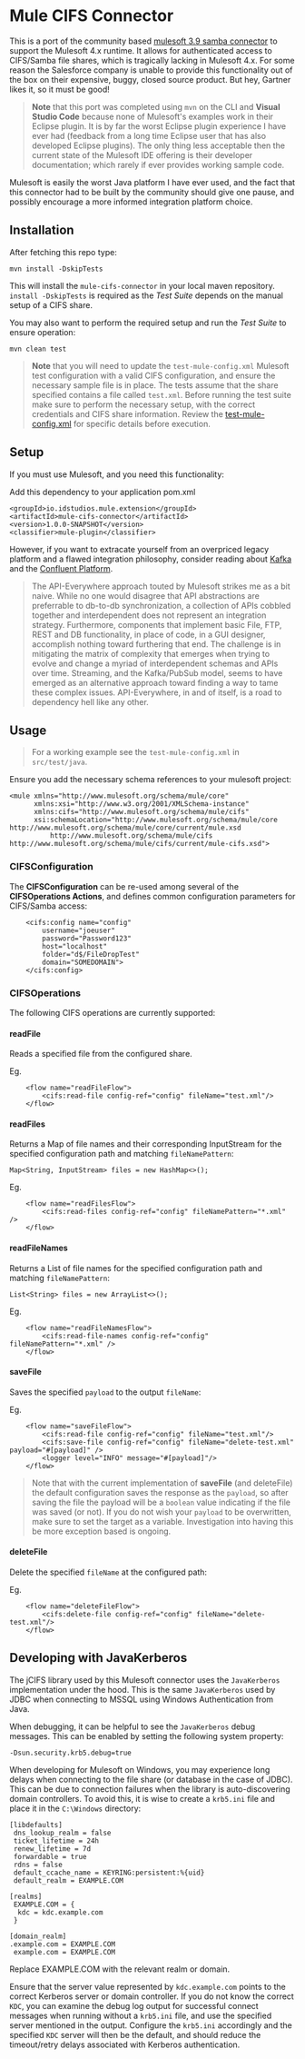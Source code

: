 # Mule CIFS Connector

This is a port of the community based [mulesoft 3.9 samba connector](https://github.com/mulesoft-consulting/samba-connector) to support the Mulesoft 4.x runtime.  It allows for authenticated access to CIFS/Samba file shares, which is tragically lacking in Mulesoft 4.x.  For some reason the Salesforce company is unable to provide this functionality out of the box on their expensive, buggy, closed source product.  But hey, Gartner likes it, so it must be good!

> __Note__ that this port was completed using `mvn` on the CLI and __Visual Studio Code__ because none of Mulesoft's examples work in their Eclipse plugin.  It is by far the worst Eclipse plugin experience I have ever had (feedback from a long time Eclipse user that has also developed Eclipse plugins).  The only thing less acceptable then the current state of the Mulesoft IDE offering is their developer documentation; which rarely if ever provides working sample code.  

Mulesoft is easily the worst Java platform I have ever used, and the fact that this connector had to be built by the community should give one pause, and possibly encourage a more informed integration platform choice. 


## Installation

After fetching this repo type:

`mvn install -DskipTests`

This will install the `mule-cifs-connector` in your local maven repository. `install -DskipTests` is required as the _Test Suite_ depends on the manual setup of a CIFS share.

You may also want to perform the required setup and run the _Test Suite_ to ensure operation:

`mvn clean test`

> __Note__ that you will need to update the `test-mule-config.xml` Mulesoft test configuration with a valid CIFS configuration, and ensure the necessary sample file is in place.  The tests assume that the share specified contains a file called `test.xml`.  Before running the test suite make sure to perform the necessary setup, with the correct credentials and CIFS share information.  Review the [test-mule-config.xml](src/test/resources/test-mule-config.xml) for specific details before execution.

## Setup

If you must use Mulesoft, and you need this functionality:

Add this dependency to your application pom.xml

```
<groupId>io.idstudios.mule.extension</groupId>
<artifactId>mule-cifs-connector</artifactId>
<version>1.0.0-SNAPSHOT</version>
<classifier>mule-plugin</classifier>
```

However, if you want to extracate yourself from an overpriced legacy platform and a flawed integration philosophy, consider reading about [Kafka](https://kafka.apache.org/) and the [Confluent Platform](https://www.confluent.io/).

> The API-Everywhere approach touted by Mulesoft strikes me as a bit naive.  While no one would disagree that API abstractions are preferrable to db-to-db synchronization, a collection of APIs cobbled together and interdependent does not represent an integration strategy.  Furthermore, components that implement basic File, FTP, REST and DB functionality, in place of code, in a GUI designer, accomplish nothing toward furthering that end.  The challenge is in mitigating the matrix of complexity that emerges when trying to evolve and change a myriad of interdependent schemas and APIs over time.  Streaming, and the Kafka/PubSub model, seems to have emerged as an alternative approach toward finding a way to tame these complex issues.  API-Everywhere, in and of itself, is a road to dependency hell like any other.

## Usage

> For a working example see the `test-mule-config.xml` in `src/test/java`.

Ensure you add the necessary schema references to your mulesoft project:

```
<mule xmlns="http://www.mulesoft.org/schema/mule/core"
      xmlns:xsi="http://www.w3.org/2001/XMLSchema-instance"
      xmlns:cifs="http://www.mulesoft.org/schema/mule/cifs"
      xsi:schemaLocation="http://www.mulesoft.org/schema/mule/core http://www.mulesoft.org/schema/mule/core/current/mule.xsd
          http://www.mulesoft.org/schema/mule/cifs http://www.mulesoft.org/schema/mule/cifs/current/mule-cifs.xsd">

```

### CIFSConfiguration

The __CIFSConfiguration__ can be re-used among several of the __CIFSOperations Actions__, and defines common configuration parameters for CIFS/Samba access:

```
    <cifs:config name="config" 
        username="joeuser" 
        password="Password123"
        host="localhost"
        folder="d$/FileDropTest"
        domain="SOMEDOMAIN">
    </cifs:config>
```

### CIFSOperations

The following CIFS operations are currently supported:

#### readFile

Reads a specified file from the configured share.

Eg.
```
    <flow name="readFileFlow">
        <cifs:read-file config-ref="config" fileName="test.xml"/>
    </flow>
```

#### readFiles

Returns a Map of file names and their corresponding InputStream for the specified configuration path and matching `fileNamePattern`:

```
Map<String, InputStream> files = new HashMap<>();
```

Eg.
```
    <flow name="readFilesFlow">
        <cifs:read-files config-ref="config" fileNamePattern="*.xml" />
    </flow>
```

#### readFileNames

Returns a List of file names for the specified configuration path and matching `fileNamePattern`:

```
List<String> files = new ArrayList<>();
```

Eg.
```
    <flow name="readFileNamesFlow">
        <cifs:read-file-names config-ref="config" fileNamePattern="*.xml" />
    </flow>
```

#### saveFile

Saves the specified `payload` to the output `fileName`:

Eg.
```
    <flow name="saveFileFlow">
        <cifs:read-file config-ref="config" fileName="test.xml"/>
        <cifs:save-file config-ref="config" fileName="delete-test.xml" payload="#[payload]" />
        <logger level="INFO" message="#[payload]"/>
    </flow>
```

> Note that with the current implementation of __saveFile__ (and deleteFile) the default configuration saves the response as the `payload`, so after saving the file the payload will be a `boolean` value indicating if the file was saved (or not).  If you do not wish your `payload` to be overwritten, make sure to set the target as a variable.  Investigation into having this be more exception based is ongoing.

#### deleteFile

Delete the specified `fileName` at the configured path:

Eg.
```
    <flow name="deleteFileFlow">
        <cifs:delete-file config-ref="config" fileName="delete-test.xml"/>
    </flow>
```

## Developing with JavaKerberos

The jCIFS library used by this Mulesoft connector uses the `JavaKerberos` implementation under the hood.  This is the same `JavaKerberos` used by JDBC when connecting to MSSQL using Windows Authentication from Java.

When debugging, it can be helpful to see the `JavaKerberos` debug messages.  This can be enabled by setting the following system property:

```
-Dsun.security.krb5.debug=true
```

When developing for Mulesoft on Windows, you may experience long delays when connecting to the file share (or database in the case of JDBC).  This can be due to connection failures when the library is auto-discovering domain controllers.  To avoid this, it is wise to create a `krb5.ini` file and place it in the `C:\Windows` directory:

```
[libdefaults]
 dns_lookup_realm = false
 ticket_lifetime = 24h
 renew_lifetime = 7d
 forwardable = true
 rdns = false
 default_ccache_name = KEYRING:persistent:%{uid}
 default_realm = EXAMPLE.COM

[realms]
 EXAMPLE.COM = {
  kdc = kdc.example.com
 }

[domain_realm]
.example.com = EXAMPLE.COM
 example.com = EXAMPLE.COM

```

Replace EXAMPLE.COM with the relevant realm or domain.

Ensure that the server value represented by `kdc.example.com` points to the correct Kerberos server or domain controller.  If you do not know the correct `KDC`, you can examine the debug log output for successful connect messages when running without a `krb5.ini` file, and use the specified server mentioned in the output.  Configure the `krb5.ini` accordingly and the specified `KDC` server will then be the default, and should reduce the timeout/retry delays associated with Kerberos authentication.